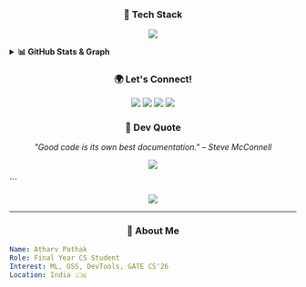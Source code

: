 <h3 align="center">🧰 Tech Stack</h3> <p align="center"> <img src="https://skillicons.dev/icons?i=python,cpp,js,react,nodejs,mongodb,git,github,linux,docker,figma,vscode,tailwind&perline=8" /> </p>
<details> <summary><b>📊 GitHub Stats & Graph</b></summary> <br/> <p align="center"> <img src="https://github-readme-stats.vercel.app/api?username=yourusername&show_icons=true&theme=algolia" /> <br /> <img src="https://github-readme-streak-stats.herokuapp.com/?user=yourusername&theme=algolia" /> <br /> <img src="https://github-readme-stats.vercel.app/api/top-langs/?username=yourusername&layout=compact&theme=algolia" /> <br /> <img src="https://github-readme-activity-graph.vercel.app/graph?username=yourusername&theme=tokyo-night" /> </p> </details>
<h3 align="center">🌍 Let's Connect!</h3> <p align="center"> <a href="https://linkedin.com/in/yourlinkedin"><img src="https://img.shields.io/badge/-LinkedIn-0A66C2?style=for-the-badge&logo=linkedin&logoColor=white"/></a> <a href="https://x.com/yourhandle"><img src="https://img.shields.io/badge/-Twitter-000?style=for-the-badge&logo=twitter&logoColor=white"/></a> <a href="mailto:your.email@example.com"><img src="https://img.shields.io/badge/-Email-D14836?style=for-the-badge&logo=gmail&logoColor=white"/></a> <a href="https://yourportfolio.com"><img src="https://img.shields.io/badge/-Portfolio-121212?style=for-the-badge&logo=vercel&logoColor=white"/></a> </p>

<h3 align="center">🧩 Dev Quote</h3> <p align="center"><i>"Good code is its own best documentation." – Steve McConnell</i></p>
<p align="center"> <img src="https://komarev.com/ghpvc/?username=yourusername&label=Profile+Views&color=00c1ff&style=flat" /> </p> ```<!-- Typing SVG Header -->
<p align="center">
  <img src="https://readme-typing-svg.demolab.com?font=Fira+Code&duration=3000&pause=1000&color=00FFC5&center=true&vCenter=true&width=435&lines=Hi+I'm+Atharv+Pathak!;CS+Final+Year+Student;Aspiring+Google+Intern+%F0%9F%9A%80;GSoC+%7C+GATE+CS+%7C+Open+Source" />
</p>

---

<h3 align="center">🧠 About Me</h3>

```yaml
Name: Atharv Pathak
Role: Final Year CS Student
Interest: ML, OSS, DevTools, GATE CS'26
Location: India 🇮🇳
